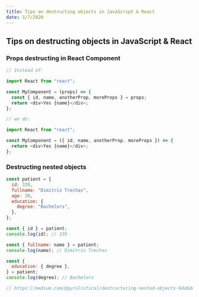 ```yaml
---
title: Tips on destructing objects in JavaScript & React
date: 3/7/2020
---
```


## Tips on destructing objects in JavaScript & React

### Props destructing in React Component

```javascript
// Instead of:

import React from "react";

const MyComponent = (props) => {
  const { id, name, anotherProp, moreProps } = props;
  return <div>Yes {name}</div>;
};

// we do:

import React from "react";

const MyComponent = ({ id, name, anotherProp, moreProps }) => {
  return <div>Yes {name}</div>;
};
```

### Destructing nested objects

```javascript
const patient = {
  id: 339,
  fullname: "Dimitris Trechas",
  age: 30,
  education: {
    degree: "Bachelors",
  },
};

const { id } = patient;
console.log(id); // 339

const { fullname: name } = patient;
console.log(name); // Dimitris Trechas

const {
  education: { degree },
} = patient;
console.log(degree); // Bachelors

// https://medium.com/@pyrolistical/destructuring-nested-objects-9dabdd01a3b8
```
